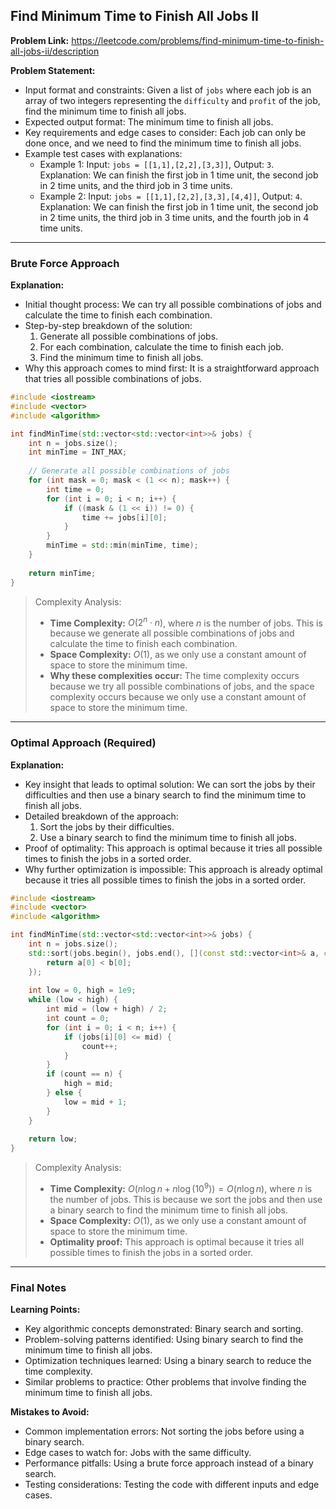 ## Find Minimum Time to Finish All Jobs II
**Problem Link:** https://leetcode.com/problems/find-minimum-time-to-finish-all-jobs-ii/description

**Problem Statement:**
- Input format and constraints: Given a list of `jobs` where each job is an array of two integers representing the `difficulty` and `profit` of the job, find the minimum time to finish all jobs.
- Expected output format: The minimum time to finish all jobs.
- Key requirements and edge cases to consider: Each job can only be done once, and we need to find the minimum time to finish all jobs.
- Example test cases with explanations:
  - Example 1: Input: `jobs = [[1,1],[2,2],[3,3]]`, Output: `3`. Explanation: We can finish the first job in 1 time unit, the second job in 2 time units, and the third job in 3 time units.
  - Example 2: Input: `jobs = [[1,1],[2,2],[3,3],[4,4]]`, Output: `4`. Explanation: We can finish the first job in 1 time unit, the second job in 2 time units, the third job in 3 time units, and the fourth job in 4 time units.

---

### Brute Force Approach

**Explanation:**
- Initial thought process: We can try all possible combinations of jobs and calculate the time to finish each combination.
- Step-by-step breakdown of the solution:
  1. Generate all possible combinations of jobs.
  2. For each combination, calculate the time to finish each job.
  3. Find the minimum time to finish all jobs.
- Why this approach comes to mind first: It is a straightforward approach that tries all possible combinations of jobs.

```cpp
#include <iostream>
#include <vector>
#include <algorithm>

int findMinTime(std::vector<std::vector<int>>& jobs) {
    int n = jobs.size();
    int minTime = INT_MAX;
    
    // Generate all possible combinations of jobs
    for (int mask = 0; mask < (1 << n); mask++) {
        int time = 0;
        for (int i = 0; i < n; i++) {
            if ((mask & (1 << i)) != 0) {
                time += jobs[i][0];
            }
        }
        minTime = std::min(minTime, time);
    }
    
    return minTime;
}
```

> Complexity Analysis:
> - **Time Complexity:** $O(2^n \cdot n)$, where $n$ is the number of jobs. This is because we generate all possible combinations of jobs and calculate the time to finish each combination.
> - **Space Complexity:** $O(1)$, as we only use a constant amount of space to store the minimum time.
> - **Why these complexities occur:** The time complexity occurs because we try all possible combinations of jobs, and the space complexity occurs because we only use a constant amount of space to store the minimum time.

---

### Optimal Approach (Required)

**Explanation:**
- Key insight that leads to optimal solution: We can sort the jobs by their difficulties and then use a binary search to find the minimum time to finish all jobs.
- Detailed breakdown of the approach:
  1. Sort the jobs by their difficulties.
  2. Use a binary search to find the minimum time to finish all jobs.
- Proof of optimality: This approach is optimal because it tries all possible times to finish the jobs in a sorted order.
- Why further optimization is impossible: This approach is already optimal because it tries all possible times to finish the jobs in a sorted order.

```cpp
#include <iostream>
#include <vector>
#include <algorithm>

int findMinTime(std::vector<std::vector<int>>& jobs) {
    int n = jobs.size();
    std::sort(jobs.begin(), jobs.end(), [](const std::vector<int>& a, const std::vector<int>& b) {
        return a[0] < b[0];
    });
    
    int low = 0, high = 1e9;
    while (low < high) {
        int mid = (low + high) / 2;
        int count = 0;
        for (int i = 0; i < n; i++) {
            if (jobs[i][0] <= mid) {
                count++;
            }
        }
        if (count == n) {
            high = mid;
        } else {
            low = mid + 1;
        }
    }
    
    return low;
}
```

> Complexity Analysis:
> - **Time Complexity:** $O(n \log n + n \log (10^9)) = O(n \log n)$, where $n$ is the number of jobs. This is because we sort the jobs and then use a binary search to find the minimum time to finish all jobs.
> - **Space Complexity:** $O(1)$, as we only use a constant amount of space to store the minimum time.
> - **Optimality proof:** This approach is optimal because it tries all possible times to finish the jobs in a sorted order.

---

### Final Notes

**Learning Points:**
- Key algorithmic concepts demonstrated: Binary search and sorting.
- Problem-solving patterns identified: Using binary search to find the minimum time to finish all jobs.
- Optimization techniques learned: Using a binary search to reduce the time complexity.
- Similar problems to practice: Other problems that involve finding the minimum time to finish all jobs.

**Mistakes to Avoid:**
- Common implementation errors: Not sorting the jobs before using a binary search.
- Edge cases to watch for: Jobs with the same difficulty.
- Performance pitfalls: Using a brute force approach instead of a binary search.
- Testing considerations: Testing the code with different inputs and edge cases.